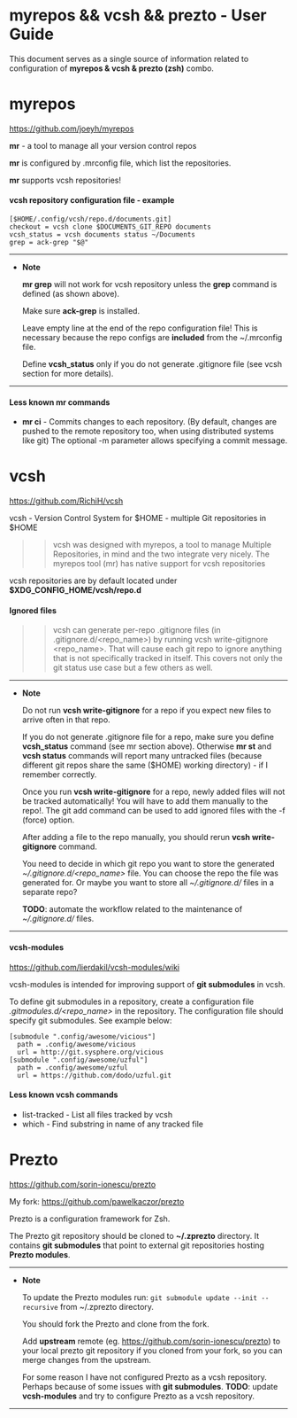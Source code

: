 # myrepos && vcsh && prezto - User Guide

This document serves as a single source of information related to configuration of **myrepos & vcsh & prezto (zsh)** combo.

# myrepos

https://github.com/joeyh/myrepos

**mr** - a tool to manage all your version control repos

**mr** is configured by .mrconfig file, which list the repositories.

**mr** supports vcsh repositories!

#### vcsh repository configuration file - example

```
[$HOME/.config/vcsh/repo.d/documents.git]
checkout = vcsh clone $DOCUMENTS_GIT_REPO documents
vcsh_status = vcsh documents status ~/Documents
grep = ack-grep "$@"
```

---
 * **Note**

    **mr grep** will not work for vcsh repository unless the **grep** command is defined (as shown above).
    
    Make sure **ack-grep** is installed. 

    Leave empty line at the end of the repo configuration file! This is necessary because the repo configs are **included** from the ~/.mrconfig file.

    Define **vcsh_status** only if you do not generate .gitignore file (see vcsh section for more details).

---


#### Less known mr commands

- **mr ci** - Commits changes to each repository. (By default, changes are pushed to the remote repository too, when using distributed systems like git) The optional -m parameter allows specifying a commit message.


# vcsh

https://github.com/RichiH/vcsh

vcsh - Version Control System for $HOME - multiple Git repositories in $HOME

>> vcsh was designed with myrepos, a tool to manage Multiple Repositories, in mind and the two integrate very nicely. The myrepos tool (mr) has native support for vcsh repositories


vcsh repositories are by default located under **$XDG_CONFIG_HOME/vcsh/repo.d**

#### Ignored files

>> vcsh can generate per-repo .gitignore files (in .gitignore.d/<repo_name>) by running vcsh write-gitignore <repo_name>. That will cause each git repo to ignore anything that is not specifically tracked in itself. This covers not only the git status use case but a few others as well.

---
* **Note**

   Do not run **vcsh write-gitignore** for a repo if you expect new files to arrive often in that repo. 

   If you do not generate .gitignore file for a repo, make sure you define **vcsh_status** command (see mr section above). Otherwise **mr st** and **vcsh status** commands will report many untracked files (because different git repos share the same ($HOME) working directory) - if I remember correctly. 

   Once you run **vcsh write-gitignore** for a repo, newly added files will not be tracked automatically! You will have to add them manually to the repo!. The git add command can be used to add ignored files with the -f (force) option.

   After adding a file to the repo manually, you should rerun **vcsh write-gitignore** command.

   You need to decide in which git repo you want to store the generated *~/.gitignore.d/<repo_name>* file. You can choose the repo the file was generated for. Or maybe you want to store all *~/.gitignore.d/* files in a separate repo?

   **TODO**: automate the workflow related to the maintenance of *~/.gitignore.d/* files.     
---

#### vcsh-modules

https://github.com/lierdakil/vcsh-modules/wiki

vcsh-modules is intended for improving support of **git submodules** in vcsh.

To define git submodules in a repository, create a configuration file  *.gitmodules.d/<repo_name>* in the repository. The configuration file should specify git submodules. See example below: 

```
[submodule ".config/awesome/vicious"]
  path = .config/awesome/vicious
  url = http://git.sysphere.org/vicious
[submodule ".config/awesome/uzful"]
  path = .config/awesome/uzful
  url = https://github.com/dodo/uzful.git
```  

#### Less known vcsh commands

* list-tracked - List all files tracked by vcsh
* which <substring> - Find substring in name of any tracked file

# Prezto

https://github.com/sorin-ionescu/prezto

My fork: https://github.com/pawelkaczor/prezto

Prezto is a configuration framework for Zsh.

The Prezto git repository should be cloned to **~/.zprezto** directory. It contains **git submodules** that point to external git repositories hosting **Prezto modules**. 

---
 * **Note**

   To update the Prezto modules run: ```git submodule update --init --recursive``` from ~/.zprezto directory.

   You should fork the Prezto and clone from the fork.

   Add **upstream** remote (eg. https://github.com/sorin-ionescu/prezto) to your local prezto git repository if you cloned from your fork, so you can merge changes from the upstream.    

   For some reason I have not configured Prezto as a vcsh repository. Perhaps because of some issues with **git submodules**. **TODO**: update **vcsh-modules** and try to configure Prezto as a vcsh repository.

---
  